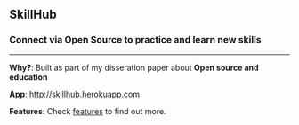 ## SkillHub

### Connect via Open Source to practice and learn new skills

------

**Why?**: Built as part of my disseration paper about **Open source and education**

**App**: http://skillhub.herokuapp.com

**Features**: Check [features](https://github.com/marianitadn/SkillHub/tree/master/features/) to find out more.
